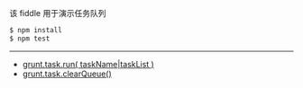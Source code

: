 该 fiddle 用于演示任务队列

```sh
$ npm install
$ npm test
```

---

- [grunt.task.run( taskName|taskList )](http://gruntjs.com/api/grunt.task#grunt.task.run)
- [grunt.task.clearQueue()](http://gruntjs.com/api/grunt.task#grunt.task.clearqueue)
